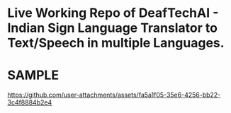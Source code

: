 # Live Working Repo of DeafTechAI - Indian Sign Language Translator to Text/Speech in multiple Languages.

# SAMPLE 

https://github.com/user-attachments/assets/fa5a1f05-35e6-4256-bb22-3c4f8884b2e4

